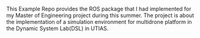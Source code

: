 This Example Repo provides the ROS package that I had implemented for my Master of Engineering project during this summer. The project is about the implementation of a simulation environment for multidrone platform in the Dynamic System Lab(DSL) in UTIAS.
